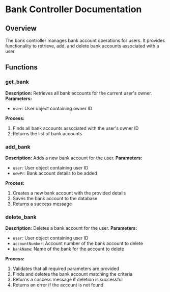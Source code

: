 # Bank Controller Documentation

## Overview
The bank controller manages bank account operations for users. It provides functionality to retrieve, add, and delete bank accounts associated with a user.

## Functions

### get_bank
**Description:** Retrieves all bank accounts for the current user's owner.
**Parameters:**
- `user`: User object containing owner ID

**Process:**
1. Finds all bank accounts associated with the user's owner ID
2. Returns the list of bank accounts

### add_bank
**Description:** Adds a new bank account for the user.
**Parameters:**
- `user`: User object containing user ID
- `newPr`: Bank account details to be added

**Process:**
1. Creates a new bank account with the provided details
2. Saves the bank account to the database
3. Returns a success message

### delete_bank
**Description:** Deletes a bank account for the user.
**Parameters:**
- `user`: User object containing user ID
- `accountNumber`: Account number of the bank account to delete
- `bankName`: Name of the bank for the account to delete

**Process:**
1. Validates that all required parameters are provided
2. Finds and deletes the bank account matching the criteria
3. Returns a success message if deletion is successful
4. Returns an error if the account is not found